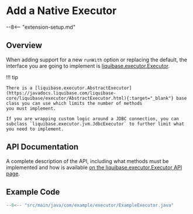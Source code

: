 # Add a Native Executor

--8<-- "extension-setup.md"

## Overview

When adding support for a new `runWith` option or replacing the default, the interface you are going to implement is [liquibase.executor.Executor](../../code/api/executor-executor.md).

!!! tip

    There is a [liquibase.executor.AbstractExecutor](https://javadocs.liquibase.com/liquibase-core/liquibase/executor/AbstractExecutor.html){:target="_blank"} base class you can use which limits the number of methods
    you must implement. 

    If you are wrapping custom logic around a JDBC connection, you can subclass `liquibase.executor.jvm.JdbcExecutor` to further limit what you need to implement.


## API Documentation

A complete description of the API, including what methods must be implemented and how is available [on the liquibase.executor.Executor API page](../../code/api/executor-executor.md).


## Example Code

```java
--8<-- "src/main/java/com/example/executor/ExampleExecutor.java"
```